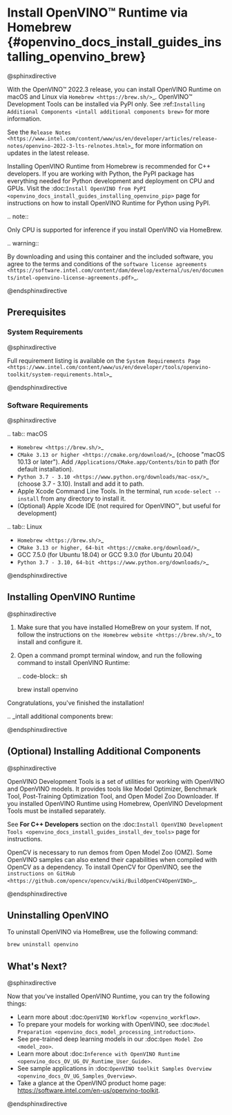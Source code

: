 # Install OpenVINO™ Runtime via Homebrew {#openvino_docs_install_guides_installing_openvino_brew}

@sphinxdirective

With the OpenVINO™ 2022.3 release, you can install OpenVINO Runtime on macOS and Linux via `Homebrew <https://brew.sh/>`_. OpenVINO™ Development Tools can be installed via PyPI only. See :ref:`Installing Additional Components <intall additional components brew>` for more information.

See the `Release Notes <https://www.intel.com/content/www/us/en/developer/articles/release-notes/openvino-2022-3-lts-relnotes.html>`_ for more information on updates in the latest release.

Installing OpenVINO Runtime from Homebrew is recommended for C++ developers. If you are working with Python, the PyPI package has everything needed for Python development and deployment on CPU and GPUs. Visit the :doc:`Install OpenVINO from PyPI <openvino_docs_install_guides_installing_openvino_pip>` page for instructions on how to install OpenVINO Runtime for Python using PyPI.

.. note:: 

   Only CPU is supported for inference if you install OpenVINO via HomeBrew.

.. warning:: 

   By downloading and using this container and the included software, you agree to the terms and conditions of the `software license agreements <https://software.intel.com/content/dam/develop/external/us/en/documents/intel-openvino-license-agreements.pdf>`_.

@endsphinxdirective

## Prerequisites

### System Requirements

@sphinxdirective

Full requirement listing is available on the `System Requirements Page <https://www.intel.com/content/www/us/en/developer/tools/openvino-toolkit/system-requirements.html>`_

@endsphinxdirective

### Software Requirements

@sphinxdirective

.. tab:: macOS

  * `Homebrew <https://brew.sh/>`_
  * `CMake 3.13 or higher <https://cmake.org/download/>`_ (choose "macOS 10.13 or later"). Add `/Applications/CMake.app/Contents/bin` to path (for default installation). 
  * `Python 3.7 - 3.10 <https://www.python.org/downloads/mac-osx/>`_ (choose 3.7 - 3.10). Install and add it to path.
  * Apple Xcode Command Line Tools. In the terminal, run `xcode-select --install` from any directory to install it.
  * (Optional) Apple Xcode IDE (not required for OpenVINO™, but useful for development)

.. tab:: Linux

  * `Homebrew <https://brew.sh/>`_
  * `CMake 3.13 or higher, 64-bit <https://cmake.org/download/>`_
  * GCC 7.5.0 (for Ubuntu 18.04) or GCC 9.3.0 (for Ubuntu 20.04)
  * `Python 3.7 - 3.10, 64-bit <https://www.python.org/downloads/>`_

@endsphinxdirective

## Installing OpenVINO Runtime

@sphinxdirective

1. Make sure that you have installed HomeBrew on your system. If not, follow the instructions on `the Homebrew website <https://brew.sh/>`_ to install and configure it.

2. Open a command prompt terminal window, and run the following command to install OpenVINO Runtime:

   .. code-block:: sh

      brew install openvino

Congratulations, you've finished the installation!

.. _intall additional components brew:

@endsphinxdirective

## (Optional) Installing Additional Components

@sphinxdirective

OpenVINO Development Tools is a set of utilities for working with OpenVINO and OpenVINO models. It provides tools like Model Optimizer, Benchmark Tool, Post-Training Optimization Tool, and Open Model Zoo Downloader. If you installed OpenVINO Runtime using Homebrew, OpenVINO Development Tools must be installed separately.

See **For C++ Developers** section on the :doc:`Install OpenVINO Development Tools <openvino_docs_install_guides_install_dev_tools>` page for instructions.

OpenCV is necessary to run demos from Open Model Zoo (OMZ). Some OpenVINO samples can also extend their capabilities when compiled with OpenCV as a dependency. To install OpenCV for OpenVINO, see the `instructions on GitHub <https://github.com/opencv/opencv/wiki/BuildOpenCV4OpenVINO>`_.

@endsphinxdirective

## Uninstalling OpenVINO

To uninstall OpenVINO via HomeBrew, use the following command:
```sh
brew uninstall openvino
```

## What's Next?

@sphinxdirective

Now that you've installed OpenVINO Runtime, you can try the following things: 

* Learn more about :doc:`OpenVINO Workflow <openvino_workflow>`.
* To prepare your models for working with OpenVINO, see :doc:`Model Preparation <openvino_docs_model_processing_introduction>`.
* See pre-trained deep learning models in our :doc:`Open Model Zoo <model_zoo>`.
* Learn more about :doc:`Inference with OpenVINO Runtime <openvino_docs_OV_UG_OV_Runtime_User_Guide>`.
* See sample applications in :doc:`OpenVINO toolkit Samples Overview <openvino_docs_OV_UG_Samples_Overview>`.
* Take a glance at the OpenVINO product home page: https://software.intel.com/en-us/openvino-toolkit.

@endsphinxdirective
